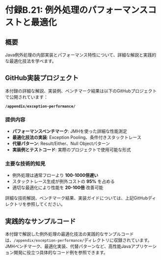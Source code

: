 # 付録B.21: 例外処理のパフォーマンスコストと最適化

## 概要

Java例外処理の内部実装とパフォーマンス特性について、詳細な解説と実践的な最適化技法を学べます。

## GitHub実装プロジェクト

本付録の詳細な解説、実装例、ベンチマーク結果は以下のGitHubプロジェクトで公開されています：

**`/appendix/exception-performance/`**

### 提供内容

- **パフォーマンスベンチマーク**: JMHを使った詳細な性能測定
- **最適化技法の実装**: Exception Pooling、条件付きスタックトレース
- **代替パターン**: Result/Either、Null Objectパターン
- **実装例とテストコード**: 実際のプロジェクトで使用可能な形式

### 主要な技術的知見

- 例外処理は通常フローより **100-1000倍遅い**
- スタックトレース生成が例外コストの **95%** を占める
- 適切な最適化により性能を **20-100倍** 改善可能

詳細な技術解説、ベンチマーク結果、実装ガイドについては、上記GitHubディレクトリを参照してください。

## 実践的なサンプルコード

本付録で解説した例外処理の最適化技法の実践的なサンプルコードは、`/appendix/exception-performance/`ディレクトリに収録されています。JMHベンチマーク、最適化実装、代替パターンなど、高性能Javaアプリケーション開発に役立つ具体的なコード例を参照できます。
